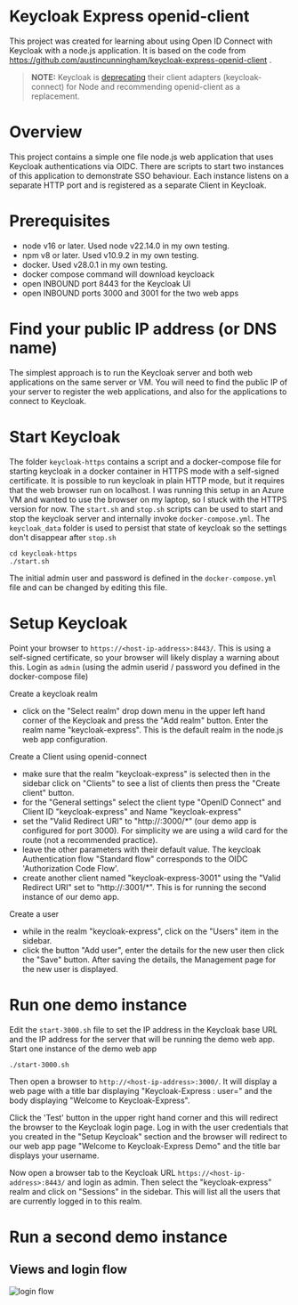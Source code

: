 
# Keycloak Express openid-client

This project was created for learning about using Open ID Connect with Keycloak with a node.js application. 
It is based on the code from https://github.com/austincunningham/keycloak-express-openid-client .

>**NOTE:** Keycloak is [deprecating](https://www.keycloak.org/2022/02/adapter-d**eprecation) their client adapters (keycloak-connect) for Node and recommending openid-client as a replacement.
>

# Overview
This project contains a simple one file node.js web application that uses Keycloak authentications via OIDC.
There are scripts to start two instances of this application to demonstrate SSO behaviour.
Each instance listens on a separate HTTP port and is registered as a separate Client in Keycloak. 

# Prerequisites
- node v16 or later. Used node v22.14.0 in my own testing.
- npm v8 or later. Used v10.9.2 in my own testing.
- docker. Used v28.0.1 in my own testing.
- docker compose command will download keycloack
- open INBOUND port 8443 for the Keycloak UI
- open INBOUND ports 3000 and 3001 for the two web apps 

# Find your public IP address (or DNS name)
The simplest approach is to run the Keycloak server and both web applications on the same server or VM.
You will need to find the public IP of your server to register the web applications, and also for the applications to connect to Keycloak.
  
# Start Keycloak
The folder `keycloak-https` contains a script and a docker-compose file for starting keycloak in a docker container in HTTPS mode with a self-signed certificate.
It is possible to run keycloak in plain HTTP mode, but it requires that the web browser run on localhost.
I was running this setup in an Azure VM and wanted to use the browser on my laptop, so I stuck with the HTTPS version for now.
The `start.sh` and `stop.sh` scripts can be used to start and stop the keycloak server and internally invoke `docker-compose.yml`.
The `keycloak_data` folder is used to persist that state of keycloak so the settings don't disappear after `stop.sh`

```
cd keycloak-https
./start.sh
```

The initial admin user and password is defined in the `docker-compose.yml` file and can be changed by editing this file.

# Setup Keycloak
Point your browser to `https://<host-ip-address>:8443/`.
This is using a self-signed certificate, so your browser will likely display a warning about this.
Login as `admin` (using the admin userid / password you defined in the docker-compose file)

Create a keycloak realm
* click on the "Select realm" drop down menu in the upper left hand corner of the Keycloak and press the "Add realm" button. Enter the realm name "keycloak-express". This is the default realm in the node.js web app configuration. 

Create a Client using openid-connect
* make sure that the realm "keycloak-express" is selected then in the sidebar click on "Clients" to see a list of clients then press the "Create client" button.
* for the "General settings" select the client type "OpenID Connect" and Client ID "keycloak-express" and Name "keycloak-express"
* set the "Valid Redirect URI" to "http://<host-ip-address>:3000/*" (our demo app is configured for port 3000). For simplicity we are using a wild card for the route (not a recommended practice).
* leave the other parameters with their default value. The keycloak Authentication flow "Standard flow" corresponds to the OIDC 'Authorization Code Flow'.
* create another client named "keycloak-express-3001" using the "Valid Redirect URI" set to "http://<host-ip-address>:3001/*". This is for running the second instance of our demo app.

Create a user 
* while in the realm "keycloak-express", click on the "Users" item in the sidebar.
* click the button "Add user", enter the details for the new user then click the "Save" button. After saving the details, the Management page for the new user is displayed.

# Run one demo instance
Edit the `start-3000.sh` file to set the IP address in the Keycloak base URL and the IP address for the server that will be running the demo web app. 
Start one instance of the demo web app
```
./start-3000.sh
```
Then open a browser to `http://<host-ip-address>:3000/`. It will display a web page with a title bar displaying "Keycloak-Express : user=<no user>" and the body displaying "Welcome to Keycloak-Express".

Click the 'Test' button in the upper right hand corner and this will redirect the browser to the Keycloak login page. Log in with the user credentials that you created in the "Setup Keycloak" section and the browser will redirect to our web app page "Welcome to Keycloak-Express Demo" and the title bar displays your username.

Now open a browser tab to the Keycloak URL `https://<host-ip-address>:8443/` and login as admin. Then select the "keycloak-express" realm and click on "Sessions" in the sidebar. This will list all the users that are currently logged in to this realm.

# Run a second demo instance


## Views and login flow

![login flow](https://dev-to-uploads.s3.amazonaws.com/uploads/articles/auslqsikfxvsfvkp1lz4.gif)
